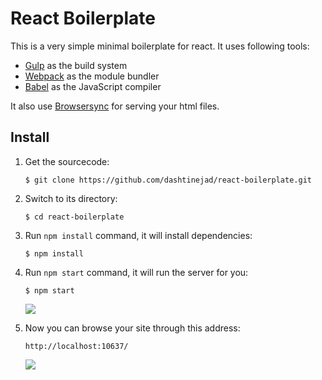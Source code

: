 # React Boilerplate

This is a very simple minimal boilerplate for react. It uses following tools:

+ [Gulp](http://gulpjs.com/) as the build system
+ [Webpack](https://webpack.github.io/) as the module bundler
+ [Babel](http://babeljs.io/) as the JavaScript compiler

It also use [Browsersync](https://www.browsersync.io/) for serving your html files.


## Install

1. Get the sourcecode:
    ```
    $ git clone https://github.com/dashtinejad/react-boilerplate.git
    ```

2. Switch to its directory:
    ```
    $ cd react-boilerplate
    ```

3. Run `npm install` command, it will install dependencies:
    ```
    $ npm install
    ```

4. Run `npm start` command, it will run the server for you:
    ```
    $ npm start
    ```

    ![](http://sk.uploads.im/ANCfy.png)

5. Now you can browse your site through this address:
    ```
    http://localhost:10637/
    ```

    ![](http://sl.uploads.im/QDGjZ.png)


